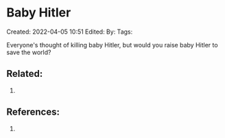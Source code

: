 # Baby Hitler
Created: 2022-04-05 10:51
Edited: 
By: 
Tags: 

Everyone's thought of killing baby Hitler, but would you raise baby Hitler to save the world?

## Related:
1. 

## References:
1. 